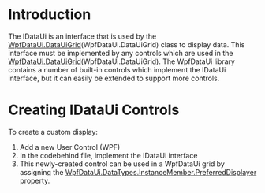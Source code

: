 # Introduction

The IDataUi is an interface that is used by the [WpfDataUi.DataUiGrid](WpfDataUi.DataUiGrid)(WpfDataUi.DataUiGrid) class to display data. This interface must be implemented by any controls which are used in the [WpfDataUi.DataUiGrid](WpfDataUi.DataUiGrid)(WpfDataUi.DataUiGrid). The WpfDataUi library contains a number of built-in controls which implement the IDataUi interface, but it can easily be extended to support more controls.

# Creating IDataUi Controls

To create a custom display:

1. Add a new User Control (WPF)
1. In the codebehind file, implement the IDataUi interface
1. This newly-created control can be used in a WpfDataUi grid by assigning the [WpfDataUi.DataTypes.InstanceMember.PreferredDisplayer](WpfDataUi.DataTypes.InstanceMember.PreferredDisplayer) property.